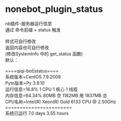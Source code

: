 # nonebot_plugin_status
nb插件-服务器运行信息<br />
通过 命令前缀 + status 触发<br />
<br />
样式可自行修改<br />
返回内容也可自行修改<br />
(修改SystemInfo 中的 get_status 函数)<br />
默认：<br />
<br />
====qiqi-bot|status====<br />
系统版本=CentOS  7.9.2009<br />
Pytn版本=Py 3.9.10<br />
运行信息=16.8%   1 CPU 1 核心 1 线程<br />
内存信息=64.34% 80MB 空 1182MB 用 1837MB 总<br />
CPU名称=Intel(R) Xeon(R) Gold 6133 CPU @ 2.50GHz<br />
=======================<br />
系统已运行 7.0 days 3.55 hours <br />
